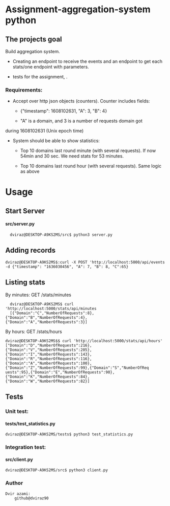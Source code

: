 # Assignment-aggregation-system python
## The projects goal


Build aggregation system. 

* Creating an endpoint to receive the events and an endpoint to get each stats/one endpoint with parameters.

* tests for the assignment, .

### Requirements:

* Accept over http json objects (counters). Counter includes fields: 

  * {"timestamp": 1608102631, "A": 3, "B": 4}

  * "A" is a domain, and 3 is a number of requests domain got 

during 1608102631 (Unix epoch time)

* System should be able to show statistics​:

  * Top 10 domains last round minute (with several requests). If now 54min and 30 sec. We need stats for 53 minutes.

  * Top 10 domains last round hour (with several requests). Same logic as above 
  
 # Usage
  ## Start Server
  
  #### src/server.py 
  
      dviraz@DESKTOP-A9KS2MS/src$ python3 server.py
     
  ## Adding records 
    dviraz@DESKTOP-A9KS2MS$:curl -X POST 'http://localhost:5000/api/events -d {"timestamp": "1636030456", "A": 7, "B": 8, "C":65}
   
   
  ## Listing stats
  By minutes:
    GET /stats/minutes
                   
      dviraz@DESKTOP-A9KS2MS$ curl 'http://localhost:5000/stats/api/minutes
      [{"Domain":"C","NumberOfRequests":8},{"Domain":"B","NumberOfRequests":4},{"Domain":"A","NumberOfRequests":3}]
       
  By hours:
    GET /stats/hours
                       
    dviraz@DESKTOP-A9KS2MS$$ curl 'http://localhost:5000/stats/api/hours'     
    ["Domain":"D","NumberOfRequests":216},{"Domain":"V","NumberOfRequests":205},{"Domain":"I","NumberOfRequests":143},{"Domain":"R","NumberOfRequests":116},{"Domain":"A","NumberOfRequests":100},{"Domain":"Z","NumberOfRequests":99},{"Domain":"S","NumberOfReq
    uests":95},{"Domain":"E","NumberOfRequests":90},{"Domain":"K","NumberOfRequests":84},{"Domain":"W","NumberOfRequests":82}]
    
    
       
 ## Tests
 ### Unit test:
 #### tests/test_statistics.py
    dviraz@DESKTOP-A9KS2MS/tests$ python3 test_statistics.py
 ### Integration test: 
 #### src/client.py
    dviraz@DESKTOP-A9KS2MS/src$ python3 client.py
    
    
 ### Author

    Dvir azami:
        github@dviraz90
